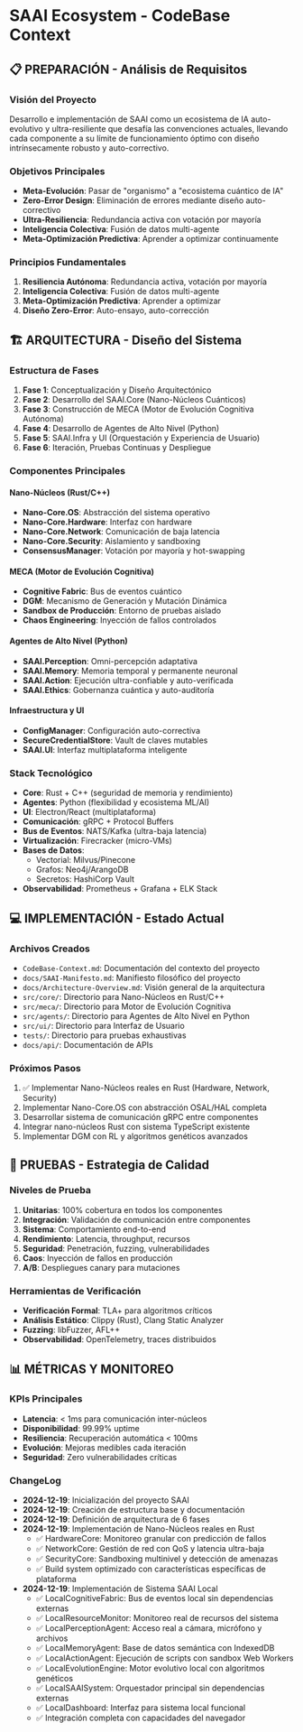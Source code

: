 # SAAI Ecosystem - CodeBase Context

## 📋 PREPARACIÓN - Análisis de Requisitos

### Visión del Proyecto
Desarrollo e implementación de SAAI como un ecosistema de IA auto-evolutivo y ultra-resiliente que desafía las convenciones actuales, llevando cada componente a su límite de funcionamiento óptimo con diseño intrínsecamente robusto y auto-correctivo.

### Objetivos Principales
- **Meta-Evolución**: Pasar de "organismo" a "ecosistema cuántico de IA"
- **Zero-Error Design**: Eliminación de errores mediante diseño auto-correctivo
- **Ultra-Resiliencia**: Redundancia activa con votación por mayoría
- **Inteligencia Colectiva**: Fusión de datos multi-agente
- **Meta-Optimización Predictiva**: Aprender a optimizar continuamente

### Principios Fundamentales
1. **Resiliencia Autónoma**: Redundancia activa, votación por mayoría
2. **Inteligencia Colectiva**: Fusión de datos multi-agente
3. **Meta-Optimización Predictiva**: Aprender a optimizar
4. **Diseño Zero-Error**: Auto-ensayo, auto-corrección

## 🏗️ ARQUITECTURA - Diseño del Sistema

### Estructura de Fases
1. **Fase 1**: Conceptualización y Diseño Arquitectónico
2. **Fase 2**: Desarrollo del SAAI.Core (Nano-Núcleos Cuánticos)
3. **Fase 3**: Construcción de MECA (Motor de Evolución Cognitiva Autónoma)
4. **Fase 4**: Desarrollo de Agentes de Alto Nivel (Python)
5. **Fase 5**: SAAI.Infra y UI (Orquestación y Experiencia de Usuario)
6. **Fase 6**: Iteración, Pruebas Continuas y Despliegue

### Componentes Principales

#### Nano-Núcleos (Rust/C++)
- **Nano-Core.OS**: Abstracción del sistema operativo
- **Nano-Core.Hardware**: Interfaz con hardware
- **Nano-Core.Network**: Comunicación de baja latencia
- **Nano-Core.Security**: Aislamiento y sandboxing
- **ConsensusManager**: Votación por mayoría y hot-swapping

#### MECA (Motor de Evolución Cognitiva)
- **Cognitive Fabric**: Bus de eventos cuántico
- **DGM**: Mecanismo de Generación y Mutación Dinámica
- **Sandbox de Producción**: Entorno de pruebas aislado
- **Chaos Engineering**: Inyección de fallos controlados

#### Agentes de Alto Nivel (Python)
- **SAAI.Perception**: Omni-percepción adaptativa
- **SAAI.Memory**: Memoria temporal y permanente neuronal
- **SAAI.Action**: Ejecución ultra-confiable y auto-verificada
- **SAAI.Ethics**: Gobernanza cuántica y auto-auditoría

#### Infraestructura y UI
- **ConfigManager**: Configuración auto-correctiva
- **SecureCredentialStore**: Vault de claves mutables
- **SAAI.UI**: Interfaz multiplataforma inteligente

### Stack Tecnológico
- **Core**: Rust + C++ (seguridad de memoria y rendimiento)
- **Agentes**: Python (flexibilidad y ecosistema ML/AI)
- **UI**: Electron/React (multiplataforma)
- **Comunicación**: gRPC + Protocol Buffers
- **Bus de Eventos**: NATS/Kafka (ultra-baja latencia)
- **Virtualización**: Firecracker (micro-VMs)
- **Bases de Datos**: 
  - Vectorial: Milvus/Pinecone
  - Grafos: Neo4j/ArangoDB
  - Secretos: HashiCorp Vault
- **Observabilidad**: Prometheus + Grafana + ELK Stack

## 💻 IMPLEMENTACIÓN - Estado Actual

### Archivos Creados
- `CodeBase-Context.md`: Documentación del contexto del proyecto
- `docs/SAAI-Manifesto.md`: Manifiesto filosófico del proyecto
- `docs/Architecture-Overview.md`: Visión general de la arquitectura
- `src/core/`: Directorio para Nano-Núcleos en Rust/C++
- `src/meca/`: Directorio para Motor de Evolución Cognitiva
- `src/agents/`: Directorio para Agentes de Alto Nivel en Python
- `src/ui/`: Directorio para Interfaz de Usuario
- `tests/`: Directorio para pruebas exhaustivas
- `docs/api/`: Documentación de APIs

### Próximos Pasos
1. ✅ Implementar Nano-Núcleos reales en Rust (Hardware, Network, Security)
2. Implementar Nano-Core.OS con abstracción OSAL/HAL completa
3. Desarrollar sistema de comunicación gRPC entre componentes
4. Integrar nano-núcleos Rust con sistema TypeScript existente
5. Implementar DGM con RL y algoritmos genéticos avanzados

## 🧪 PRUEBAS - Estrategia de Calidad

### Niveles de Prueba
1. **Unitarias**: 100% cobertura en todos los componentes
2. **Integración**: Validación de comunicación entre componentes
3. **Sistema**: Comportamiento end-to-end
4. **Rendimiento**: Latencia, throughput, recursos
5. **Seguridad**: Penetración, fuzzing, vulnerabilidades
6. **Caos**: Inyección de fallos en producción
7. **A/B**: Despliegues canary para mutaciones

### Herramientas de Verificación
- **Verificación Formal**: TLA+ para algoritmos críticos
- **Análisis Estático**: Clippy (Rust), Clang Static Analyzer
- **Fuzzing**: libFuzzer, AFL++
- **Observabilidad**: OpenTelemetry, traces distribuidos

## 📊 MÉTRICAS Y MONITOREO

### KPIs Principales
- **Latencia**: < 1ms para comunicación inter-núcleos
- **Disponibilidad**: 99.99% uptime
- **Resiliencia**: Recuperación automática < 100ms
- **Evolución**: Mejoras medibles cada iteración
- **Seguridad**: Zero vulnerabilidades críticas

### ChangeLog
- **2024-12-19**: Inicialización del proyecto SAAI
- **2024-12-19**: Creación de estructura base y documentación
- **2024-12-19**: Definición de arquitectura de 6 fases
- **2024-12-19**: Implementación de Nano-Núcleos reales en Rust
  - ✅ HardwareCore: Monitoreo granular con predicción de fallos
  - ✅ NetworkCore: Gestión de red con QoS y latencia ultra-baja
  - ✅ SecurityCore: Sandboxing multinivel y detección de amenazas
  - ✅ Build system optimizado con características específicas de plataforma
- **2024-12-19**: Implementación de Sistema SAAI Local
  - ✅ LocalCognitiveFabric: Bus de eventos local sin dependencias externas
  - ✅ LocalResourceMonitor: Monitoreo real de recursos del sistema
  - ✅ LocalPerceptionAgent: Acceso real a cámara, micrófono y archivos
  - ✅ LocalMemoryAgent: Base de datos semántica con IndexedDB
  - ✅ LocalActionAgent: Ejecución de scripts con sandbox Web Workers
  - ✅ LocalEvolutionEngine: Motor evolutivo local con algoritmos genéticos
  - ✅ LocalSAAISystem: Orquestador principal sin dependencias externas
  - ✅ LocalDashboard: Interfaz para sistema local funcional
  - ✅ Integración completa con capacidades del navegador